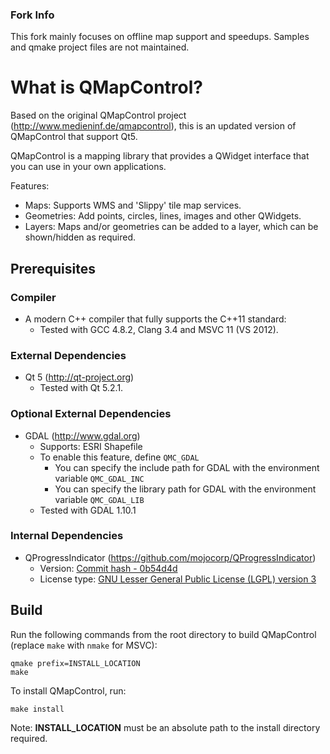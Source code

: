 ### Fork Info

This fork mainly focuses on offline map support and speedups.
Samples and qmake project files are not maintained.


# What is QMapControl?
Based on the original QMapControl project (http://www.medieninf.de/qmapcontrol), this is an updated version of QMapControl that support Qt5.

QMapControl is a mapping library that provides a QWidget interface that you can use in your own applications.

Features:
- Maps: Supports WMS and 'Slippy' tile map services.
- Geometries: Add points, circles, lines, images and other QWidgets.
- Layers: Maps and/or geometries can be added to a layer, which can be shown/hidden as required.

## Prerequisites
### Compiler
- A modern C++ compiler that fully supports the C++11 standard:
  - Tested with GCC 4.8.2, Clang 3.4 and MSVC 11 (VS 2012).

### External Dependencies
- Qt 5 (http://qt-project.org)
  - Tested with Qt 5.2.1.

### Optional External Dependencies
- GDAL (http://www.gdal.org)
  - Supports: ESRI Shapefile
  - To enable this feature, define `QMC_GDAL`
    - You can specify the include path for GDAL with the environment variable `QMC_GDAL_INC`
    - You can specify the library path for GDAL with the environment variable `QMC_GDAL_LIB`
  - Tested with GDAL 1.10.1
  
### Internal Dependencies
- QProgressIndicator (https://github.com/mojocorp/QProgressIndicator)
  - Version: [Commit hash - 0b54d4d](https://github.com/mojocorp/QProgressIndicator/tree/0b54d4d/)
  - License type: [GNU Lesser General Public License (LGPL) version 3](https://github.com/mojocorp/QProgressIndicator/blob/0b54d4d/LICENSE)

## Build
Run the following commands from the root directory to build QMapControl (replace `make` with `nmake` for MSVC):
```Shell
qmake prefix=INSTALL_LOCATION
make
````
To install QMapControl, run:
````
make install
````
Note: **INSTALL_LOCATION** must be an absolute path to the install directory required.
